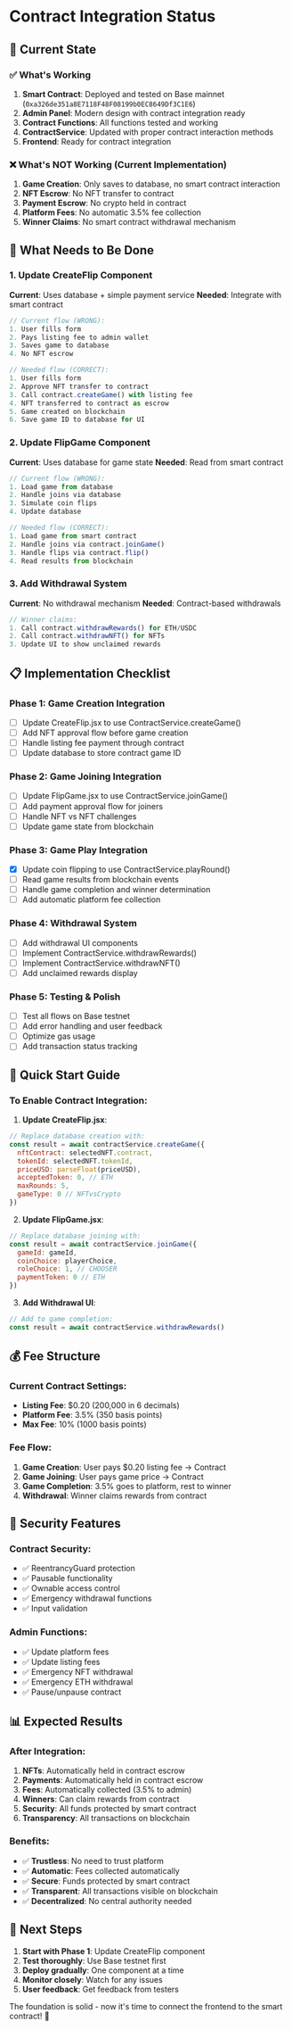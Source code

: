 # Contract Integration Status

## 🎯 **Current State**

### ✅ **What's Working**
1. **Smart Contract**: Deployed and tested on Base mainnet (`0xa326de351a8E7118F48F08199b0EC8649Df3C1E6`)
2. **Admin Panel**: Modern design with contract integration ready
3. **Contract Functions**: All functions tested and working
4. **ContractService**: Updated with proper contract interaction methods
5. **Frontend**: Ready for contract integration

### ❌ **What's NOT Working (Current Implementation)**
1. **Game Creation**: Only saves to database, no smart contract interaction
2. **NFT Escrow**: No NFT transfer to contract
3. **Payment Escrow**: No crypto held in contract
4. **Platform Fees**: No automatic 3.5% fee collection
5. **Winner Claims**: No smart contract withdrawal mechanism

## 🔧 **What Needs to Be Done**

### 1. **Update CreateFlip Component**
**Current**: Uses database + simple payment service
**Needed**: Integrate with smart contract

```javascript
// Current flow (WRONG):
1. User fills form
2. Pays listing fee to admin wallet
3. Saves game to database
4. No NFT escrow

// Needed flow (CORRECT):
1. User fills form
2. Approve NFT transfer to contract
3. Call contract.createGame() with listing fee
4. NFT transferred to contract as escrow
5. Game created on blockchain
6. Save game ID to database for UI
```

### 2. **Update FlipGame Component**
**Current**: Uses database for game state
**Needed**: Read from smart contract

```javascript
// Current flow (WRONG):
1. Load game from database
2. Handle joins via database
3. Simulate coin flips
4. Update database

// Needed flow (CORRECT):
1. Load game from smart contract
2. Handle joins via contract.joinGame()
3. Handle flips via contract.flip()
4. Read results from blockchain
```

### 3. **Add Withdrawal System**
**Current**: No withdrawal mechanism
**Needed**: Contract-based withdrawals

```javascript
// Winner claims:
1. Call contract.withdrawRewards() for ETH/USDC
2. Call contract.withdrawNFT() for NFTs
3. Update UI to show unclaimed rewards
```

## 📋 **Implementation Checklist**

### Phase 1: Game Creation Integration
- [ ] Update CreateFlip.jsx to use ContractService.createGame()
- [ ] Add NFT approval flow before game creation
- [ ] Handle listing fee payment through contract
- [ ] Update database to store contract game ID

### Phase 2: Game Joining Integration
- [ ] Update FlipGame.jsx to use ContractService.joinGame()
- [ ] Add payment approval flow for joiners
- [ ] Handle NFT vs NFT challenges
- [ ] Update game state from blockchain

### Phase 3: Game Play Integration
- [x] Update coin flipping to use ContractService.playRound()
- [ ] Read game results from blockchain events
- [ ] Handle game completion and winner determination
- [ ] Add automatic platform fee collection

### Phase 4: Withdrawal System
- [ ] Add withdrawal UI components
- [ ] Implement ContractService.withdrawRewards()
- [ ] Implement ContractService.withdrawNFT()
- [ ] Add unclaimed rewards display

### Phase 5: Testing & Polish
- [ ] Test all flows on Base testnet
- [ ] Add error handling and user feedback
- [ ] Optimize gas usage
- [ ] Add transaction status tracking

## 🚀 **Quick Start Guide**

### To Enable Contract Integration:

1. **Update CreateFlip.jsx**:
```javascript
// Replace database creation with:
const result = await contractService.createGame({
  nftContract: selectedNFT.contract,
  tokenId: selectedNFT.tokenId,
  priceUSD: parseFloat(priceUSD),
  acceptedToken: 0, // ETH
  maxRounds: 5,
  gameType: 0 // NFTvsCrypto
})
```

2. **Update FlipGame.jsx**:
```javascript
// Replace database joining with:
const result = await contractService.joinGame({
  gameId: gameId,
  coinChoice: playerChoice,
  roleChoice: 1, // CHOOSER
  paymentToken: 0 // ETH
})
```

3. **Add Withdrawal UI**:
```javascript
// Add to game completion:
const result = await contractService.withdrawRewards()
```

## 💰 **Fee Structure**

### Current Contract Settings:
- **Listing Fee**: $0.20 (200,000 in 6 decimals)
- **Platform Fee**: 3.5% (350 basis points)
- **Max Fee**: 10% (1000 basis points)

### Fee Flow:
1. **Game Creation**: User pays $0.20 listing fee → Contract
2. **Game Joining**: User pays game price → Contract
3. **Game Completion**: 3.5% goes to platform, rest to winner
4. **Withdrawal**: Winner claims rewards from contract

## 🔐 **Security Features**

### Contract Security:
- ✅ ReentrancyGuard protection
- ✅ Pausable functionality
- ✅ Ownable access control
- ✅ Emergency withdrawal functions
- ✅ Input validation

### Admin Functions:
- ✅ Update platform fees
- ✅ Update listing fees
- ✅ Emergency NFT withdrawal
- ✅ Emergency ETH withdrawal
- ✅ Pause/unpause contract

## 📊 **Expected Results**

### After Integration:
1. **NFTs**: Automatically held in contract escrow
2. **Payments**: Automatically held in contract escrow
3. **Fees**: Automatically collected (3.5% to admin)
4. **Winners**: Can claim rewards from contract
5. **Security**: All funds protected by smart contract
6. **Transparency**: All transactions on blockchain

### Benefits:
- ✅ **Trustless**: No need to trust platform
- ✅ **Automatic**: Fees collected automatically
- ✅ **Secure**: Funds protected by smart contract
- ✅ **Transparent**: All transactions visible on blockchain
- ✅ **Decentralized**: No central authority needed

## 🎯 **Next Steps**

1. **Start with Phase 1**: Update CreateFlip component
2. **Test thoroughly**: Use Base testnet first
3. **Deploy gradually**: One component at a time
4. **Monitor closely**: Watch for any issues
5. **User feedback**: Get feedback from testers

The foundation is solid - now it's time to connect the frontend to the smart contract! 🚀 